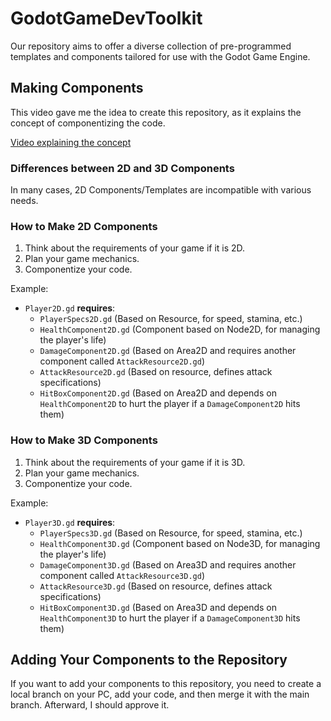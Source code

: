 # GodotGameDevToolkit

Our repository aims to offer a diverse collection of pre-programmed templates and components tailored for use with the Godot Game Engine.

## Making Components

This video gave me the idea to create this repository, as it explains the concept of componentizing the code.

[Video explaining the concept](https://www.youtube.com/watch?v=74y6zWZfQKk)

### Differences between 2D and 3D Components

In many cases, 2D Components/Templates are incompatible with various needs.

### How to Make 2D Components

1. Think about the requirements of your game if it is 2D.
2. Plan your game mechanics.
3. Componentize your code.

Example:

-   `Player2D.gd` **requires**:
    -   `PlayerSpecs2D.gd` (Based on Resource, for speed, stamina, etc.)
    -   `HealthComponent2D.gd` (Component based on Node2D, for managing the player's life)
    -   `DamageComponent2D.gd` (Based on Area2D and requires another component called `AttackResource2D.gd`)
    -   `AttackResource2D.gd` (Based on resource, defines attack specifications)
    -   `HitBoxComponent2D.gd` (Based on Area2D and depends on `HealthComponent2D` to hurt the player if a `DamageComponent2D` hits them)

### How to Make 3D Components

1. Think about the requirements of your game if it is 3D.
2. Plan your game mechanics.
3. Componentize your code.

Example:

-   `Player3D.gd` **requires**:
    -   `PlayerSpecs3D.gd` (Based on Resource, for speed, stamina, etc.)
    -   `HealthComponent3D.gd` (Component based on Node3D, for managing the player's life)
    -   `DamageComponent3D.gd` (Based on Area3D and requires another component called `AttackResource3D.gd`)
    -   `AttackResource3D.gd` (Based on resource, defines attack specifications)
    -   `HitBoxComponent3D.gd` (Based on Area3D and depends on `HealthComponent3D` to hurt the player if a `DamageComponent3D` hits them)

## Adding Your Components to the Repository

If you want to add your components to this repository, you need to create a local branch on your PC, add your code, and then merge it with the main branch. Afterward, I should approve it.
